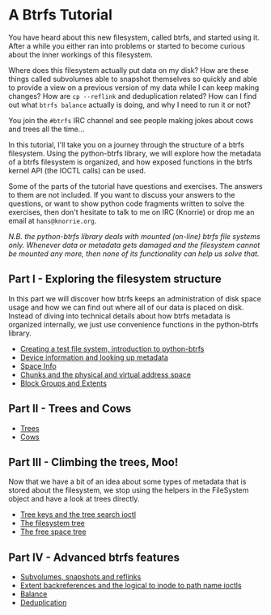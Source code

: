 A Btrfs Tutorial
================

You have heard about this new filesystem, called btrfs, and started using it.
After a while you either ran into problems or started to become curious about
the inner workings of this filesystem.

Where does this filesystem actually put data on my disk? How are these things
called subvolumes able to snapshot themselves so quickly and able to provide a
view on a previous version of my data while I can keep making changes? How are
`cp --reflink` and deduplication related? How can I find out what `btrfs
balance` actually is doing, and why I need to run it or not?

You join the `#btrfs` IRC channel and see people making jokes about cows and
trees all the time...

In this tutorial, I'll take you on a journey through the structure of a btrfs
filesystem. Using the python-btrfs library, we will explore how the metadata of
a btrfs filesystem is organized, and how exposed functions in the btrfs kernel
API (the IOCTL calls) can be used.

Some of the parts of the tutorial have questions and exercises. The answers to
them are not included. If you want to discuss your answers to the questions, or
want to show python code fragments written to solve the exercises, then don't
hesitate to talk to me on IRC (Knorrie) or drop me an email at
`hans@knorrie.org`.

_N.B. the python-btrfs library deals with mounted (on-line) btrfs file systems
only. Whenever data or metadata gets damaged and the filesystem cannot be
mounted any more, then none of its functionality can help us solve that._

Part I - Exploring the filesystem structure
--------------------------------------------

In this part we will discover how btrfs keeps an administration of disk space
usage and how we can find out where all of our data is placed on disk. Instead
of diving into technical details about how btrfs metadata is organized
internally, we just use convenience functions in the python-btrfs library.

 * [Creating a test file system, introduction to python-btrfs](intro.md)
 * [Device information and looking up metadata](devices.md)
 * [Space Info](space_info.md)
 * [Chunks and the physical and virtual address space](chunks.md)
 * [Block Groups and Extents](block_groups.md)

Part II - Trees and Cows
------------------------

 * [Trees](trees.md)
 * [Cows](cows.md)

Part III - Climbing the trees, Moo!
-----------------------------------

Now that we have a bit of an idea about some types of metadata that is stored
about the filesystem, we stop using the helpers in the FileSystem object and
have a look at trees directly.

 * [Tree keys and the tree search ioctl](keys.md)
 * [The filesystem tree](fs_tree.md)
 * [The free space tree](free_space_tree.md)

Part IV - Advanced btrfs features
---------------------------------------

 * [Subvolumes, snapshots and reflinks](subvolumes.md)
 * [Extent backreferences and the logical to inode to path name ioctls](logical_to_ino_lookup.md)
 * [Balance](balance.md)
 * [Deduplication](dedupe.md)
